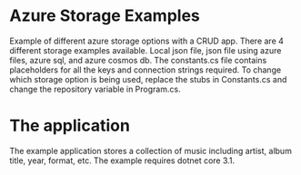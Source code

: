 # Azure Storage Examples
Example of different azure storage options with a CRUD app. There are 4 different storage examples available. Local json file, json file using azure files, azure sql, and azure cosmos db. The constants.cs file contains placeholders for all the keys and connection strings required. To change which storage option is being used, replace the stubs in Constants.cs and change the repository variable in Program.cs.
# The application
The example application stores a collection of music including artist, album title, year, format, etc. The example requires dotnet core 3.1. 
